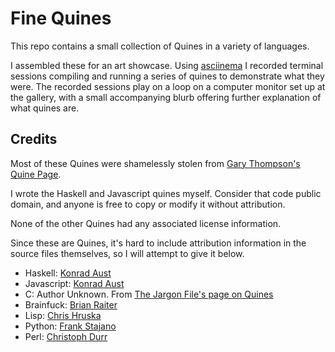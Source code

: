 # Fine Quines

This repo contains a small collection of Quines in a variety of languages.

I assembled these for an art showcase. Using [asciinema](https://github.com/asciinema/asciinema) I recorded terminal sessions compiling and running a series of quines to demonstrate what they were. The recorded sessions play on a loop on a computer monitor set up at the gallery, with a small accompanying blurb offering further explanation of what quines are.

## Credits

Most of these Quines were shamelessly stolen from [Gary Thompson's Quine Page](http://www.nyx.net/~gthompso/quine.htm). 

I wrote the Haskell and Javascript quines myself. Consider that code public domain, and anyone is free to copy or modify it without attribution.

None of the other Quines had any associated license information.

Since these are Quines, it's hard to include attribution information in the source files themselves, so I will attempt to give it below.

* Haskell: [Konrad Aust](https://github.com/ironykins)
* Javascript: [Konrad Aust](https://github.com/ironykins)
* C: Author Unknown. From [The Jargon File's page on Quines](http://www.catb.org/jargon/html/Q/quine.html)
* Brainfuck: [Brian Raiter](http://www.nyx.net/~gthompso/self_brainf.txt)
* Lisp: [Chris Hruska](http://www.nyx.net/~gthompso/self_lisp.txt)
* Python: [Frank Stajano](http://www.nyx.net/~gthompso/self_pyth.txt)
* Perl: [Christoph Durr](http://www.nyx.net/~gthompso/self_perl.txt)
